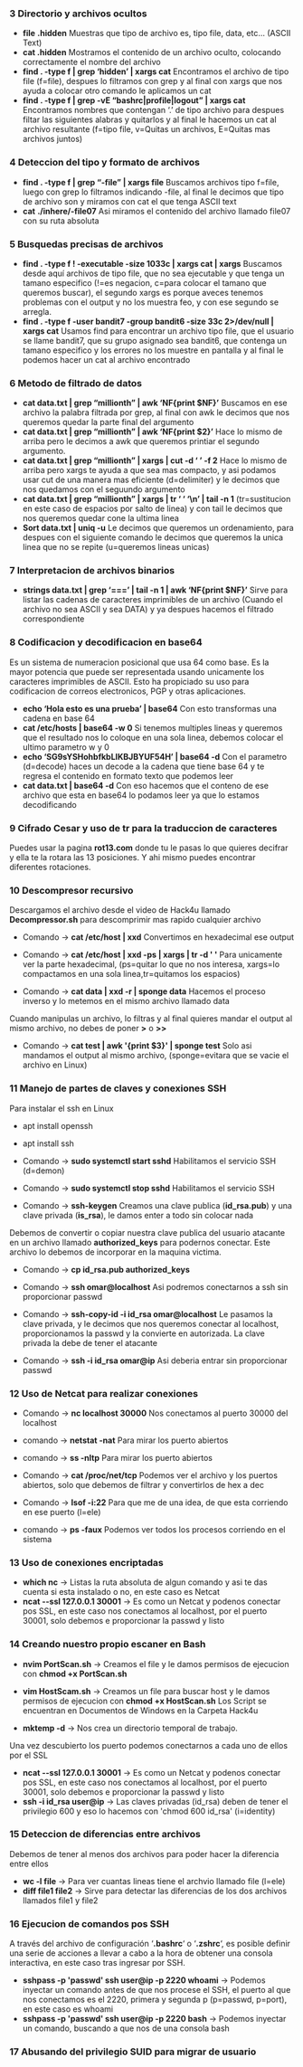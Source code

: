 
### 3 Directorio y archivos ocultos
- **file** **.hidden** Muestras que tipo de archivo es, tipo file, data, etc… (ASCII Text)
- **cat .hidden** Mostramos el contenido de un archivo oculto, colocando correctamente el nombre del archivo
- **find . -type f | grep ‘hidden’ | xargs cat** Encontramos el archivo de tipo file (f=file), despues lo filtramos con grep y al final con xargs que nos ayuda a colocar otro comando le aplicamos un cat
- **find . -type f | grep -vE “bashrc|profile|logout” | xargs cat** Encontramos nombres que contengan ‘.’ de tipo archivo para despues filtar las siguientes alabras y quitarlos y al final le hacemos un cat al archivo resultante (f=tipo file, v=Quitas un archivos, E=Quitas mas archivos juntos)

### 4 Deteccion del tipo y formato de archivos
- **find . -type f | grep “\-file” | xargs file** Buscamos archivos tipo f=file, luego con grep lo filtramos indicando \-file, al final le decimos que tipo de archivo son y miramos con cat el que tenga ASCII text
- **cat** **./inhere/-file07** Asi miramos el contenido del archivo llamado file07 con su ruta absoluta

### 5 Busquedas precisas de archivos
- **find . -type f ! -executable -size 1033c | xargs cat | xargs** Buscamos desde aquí archivos de tipo file, que no sea ejecutable y que tenga un tamano especifico (!=es negacion, c=para colocar el tamano que queremos buscar), el segundo xargs es porque aveces tenemos problemas con el output y no los muestra feo, y con ese segundo se arregla.
- **find . -type f -user bandit7 -group bandit6 -size 33c 2>/dev/null | xargs cat** Usamos find para encontrar un archivo tipo file, que el usuario se llame bandit7, que su grupo asignado sea bandit6, que contenga un tamano especifico y los errores no los muestre en pantalla y al final le podemos hacer un cat al archivo encontrado

### 6 Metodo de filtrado de datos
- **cat data.txt | grep “millionth” | awk ‘NF{print $NF}’** Buscamos en ese archivo la palabra filtrada por grep, al final con awk le decimos que nos queremos quedar la parte final del argumento
- **cat data.txt | grep “millionth” | awk ‘NF{print $2}’** Hace lo mismo de arriba pero le decimos a awk que queremos printiar el segundo argumento.
- **cat data.txt | grep “millionth” | xargs | cut -d ‘ ’ -f 2** Hace lo mismo de arriba pero xargs te ayuda a que sea mas compacto, y asi podamos usar cut de una manera mas eficiente (d=delimiter) y le decimos que nos quedamos con el seguundo argumento
- **cat data.txt | grep “millionth” | xargs | tr ‘ ‘ ‘\n’ | tail -n 1** (tr=sustitucion en este caso de espacios por salto de linea) y con tail le decimos que nos queremos quedar cone la ultima linea
- **Sort data.txt | uniq -u** Le decimos que queremos un ordenamiento, para despues con el siguiente comando le decimos que queremos la unica linea que no se repite (u=queremos lineas unicas)

### 7 Interpretacion de archivos binarios
- **strings data.txt | grep ‘=\=\=’ | tail -n 1 | awk ‘NF{print $NF}’** Sirve para listar las cadenas de caracteres imprimibles de un archivo (Cuando el archivo no sea ASCII y sea DATA) y ya despues hacemos el filtrado correspondiente

### 8 Codificacion y decodificacion en base64
Es un sistema de numeracion posicional que usa 64 como base. Es la mayor potencia que puede ser representada usando unicamente los caracteres imprimibles de ASCII. Esto ha propiciado su uso para codificacion de correos electronicos, PGP y otras aplicaciones.
- **echo ‘Hola esto es una prueba’ | base64** Con esto transformas una cadena en base 64
- **cat /etc/hosts | base64 -w 0** Si tenemos multiples lineas y queremos que el resultado nos lo coloque en una sola linea, debemos colocar el ultimo parametro w y 0
- **echo ‘SG9sYSHohbfkbLIKBJBYUF54H’ | base64 -d** Con el parametro (d=decode) haces un decode a la cadena que tiene base 64 y te regresa el contenido en formato texto que podemos leer
- **cat data.txt | base64 -d** Con eso hacemos que el conteno de ese archivo que esta en base64 lo podamos leer ya que lo estamos decodificando

### 9 Cifrado Cesar y uso de tr para la traduccion de caracteres
Puedes usar la pagina **rot13.com** donde tu le pasas lo que quieres decifrar y ella te la rotara las 13 posiciones. Y ahi mismo puedes encontrar diferentes rotaciones.

### 10 Descompresor recursivo
Descargamos el archivo desde el video de Hack4u llamado **Decompressor.sh** para descomprimir mas rapido cualquier archivo

- Comando -> **cat /etc/host | xxd** Convertimos en hexadecimal ese output
- Comando -> **cat /etc/host | xxd -ps | xargs | tr -d ' '** Para unicamente ver la parte hexadecimal, (ps=quitar lo que no nos interesa, xargs=lo compactamos en una sola linea,tr=quitamos los espacios)

- Comando -> **cat data | xxd -r | sponge data** Hacemos el proceso inverso y lo metemos en el mismo archivo llamado data

Cuando manipulas un archivo, lo filtras y al final quieres mandar el output al mismo archivo, no debes de poner **>** o **>>**
- Comando -> **cat test | awk '{print $3}' | sponge test** Solo asi mandamos el output al mismo archivo, (sponge=evitara que se vacie el archivo en Linux)

### 11 Manejo de partes de claves y conexiones SSH
Para instalar el ssh en Linux
- apt install openssh 
- apt install ssh

- Comando -> **sudo systemctl start sshd** Habilitamos el servicio SSH (d=demon)
- Comando -> **sudo systemctl stop sshd** Habilitamos el servicio SSH
- Comando -> **ssh-keygen** Creamos una clave publica (**id_rsa.pub**) y una clave privada (**is_rsa**), le damos enter a todo sin colocar nada

Debemos de convertir o copiar nuestra clave publica del usuario atacante en un archivo llamado **authorized_keys** para podernos conectar. Este archivo lo debemos de incorporar en la maquina victima.
- Comando -> **cp id_rsa.pub authorized_keys**
- Comando -> **ssh omar@localhost** Asi podremos conectarnos a ssh sin proporcionar passwd


- Comando -> **ssh-copy-id -i id_rsa omar@localhost** Le pasamos la clave privada, y le decimos que nos queremos conectar al localhost, proporcionamos la passwd y la convierte en autorizada.
La clave privada la debe de tener el atacante
- Comando -> **ssh -i id_rsa omar@ip** Asi deberia entrar sin proporcionar passwd

### 12 Uso de Netcat para realizar conexiones
- Comando -> **nc localhost 30000** Nos conectamos al puerto 30000 del localhost

- comando -> **netstat -nat** Para mirar los puerto abiertos
- comando -> **ss -nltp** Para mirar los puerto abiertos

- Comando -> **cat /proc/net/tcp** Podemos ver el archivo y los puertos abiertos, solo que debemos de filtrar y convertirlos de hex a dec
- Comando -> **lsof -i:22** Para que me de una idea, de que esta corriendo en ese puerto (l=ele)
- comando -> **ps -faux** Podemos ver todos los procesos corriendo en el sistema

### 13 Uso de conexiones encriptadas
- **which nc** -> Listas la ruta absoluta de algun comando y asi te das cuenta si esta instalado o no, en este caso es Netcat
- **ncat --ssl 127.0.0.1 30001** -> Es como un Netcat y podenos conectar pos SSL, en este caso nos conectamos al localhost, por el puerto 30001, solo debemos e proporcionar la passwd y listo

### 14 Creando nuestro propio escaner en Bash
- **nvim PortScan.sh** -> Creamos el file y le damos permisos de ejecucion con **chmod +x PortScan.sh**
- **vim HostScam.sh** -> Creamos un file para buscar host y le damos permisos de ejecucion con **chmod +x HostScan.sh**
Los Script se encuentran en Documentos de Windows en la Carpeta Hack4u

- **mktemp -d** -> Nos crea un directorio temporal de trabajo.

Una vez descubierto los puerto podemos conectarnos a cada uno de ellos por el SSL
- **ncat --ssl 127.0.0.1 30001** -> Es como un Netcat y podenos conectar pos SSL, en este caso nos conectamos al localhost, por el puerto 30001, solo debemos e proporcionar la passwd y listo
- **ssh -i id_rsa user@ip** -> Las claves privadas (id_rsa) deben de tener el privilegio 600 y eso lo hacemos con 'chmod 600 id_rsa' (i=identity)

### 15 Deteccion de diferencias entre archivos
Debemos de tener al menos dos archivos para poder hacer la diferencia entre ellos
- **wc -l file** -> Para ver cuantas lineas tiene el archvio llamado file (l=ele)
- **diff file1 file2** -> Sirve para detectar las diferencias de los dos archivos llamados file1 y file2

### 16 Ejecucion de comandos pos SSH
A través del archivo de configuración ‘**.bashrc**‘ o ‘**.zshrc**‘, es posible definir una serie de acciones a llevar a cabo a la hora de obtener una consola interactiva, en este caso tras ingresar por SSH.

- **sshpass -p 'passwd' ssh user@ip -p 2220 whoami** -> Podemos inyectar un comando antes de que nos procese el SSH, el puerto al que nos conectamos es el 2220, primera y segunda p (p=passwd, p=port), en este caso es whoami
- **sshpass -p 'passwd' ssh user@ip -p 2220 bash** -> Podemos inyectar un comando, buscando a que nos de una consola bash 

### 17 Abusando del privilegio SUID para migrar de usuario
